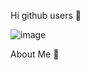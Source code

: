 Hi github users 👋

 
![image](https://user-images.githubusercontent.com/76608233/111705107-76f53d00-8840-11eb-9b79-2fac72ec76a8.png)



About Me 📝
